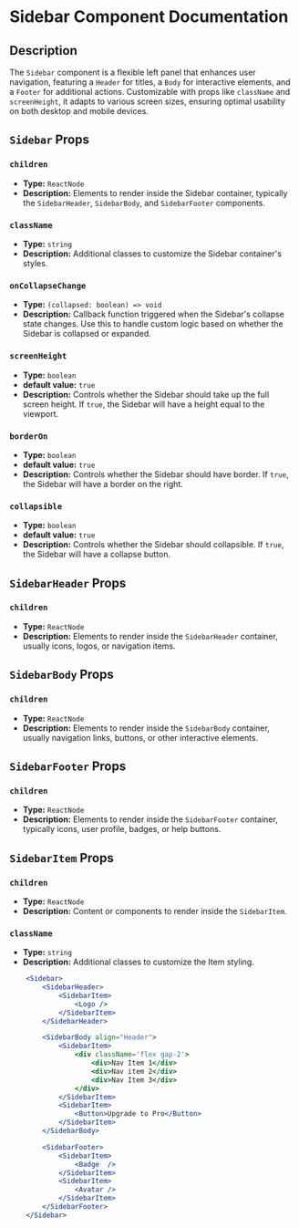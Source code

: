 # Sidebar Component Documentation

## Description

The `Sidebar`  component is a flexible left panel that enhances user navigation, featuring a `Header` for titles, a `Body` for interactive elements, and a `Footer` for additional actions. Customizable with props like `className` and `screenHeight`, it adapts to various screen sizes, ensuring optimal usability on both desktop and mobile devices.

## `Sidebar` Props

### `children`
- **Type:** `ReactNode`
- **Description:** Elements to render inside the Sidebar container, typically the `SidebarHeader`, `SidebarBody`, and `SidebarFooter` components.

### `className`
- **Type:** `string`
- **Description:** Additional classes to customize the Sidebar container's styles.

### `onCollapseChange`
- **Type:** `(collapsed: boolean) => void`
- **Description:** Callback function triggered when the Sidebar's collapse state changes. Use this to handle custom logic based on whether the Sidebar is collapsed or expanded.

### `screenHeight`
- **Type:** `boolean`
- **default value:** `true`
- **Description:** Controls whether the Sidebar should take up the full screen height. If `true`, the Sidebar will have a height equal to the viewport.

### `borderOn`
- **Type:** `boolean`
- **default value:** `true`
- **Description:** Controls whether the Sidebar should have border. If `true`, the Sidebar will have a border on the right.

### `collapsible`
- **Type:** `boolean`
- **default value:** `true`
- **Description:** Controls whether the Sidebar should collapsible. If `true`, the Sidebar will have a collapse button.

## `SidebarHeader` Props

### `children`
- **Type:** `ReactNode`
- **Description:** Elements to render inside the `SidebarHeader` container, usually icons, logos, or navigation items.

## `SidebarBody` Props

### `children`
- **Type:** `ReactNode`
- **Description:** Elements to render inside the `SidebarBody` container, usually navigation links, buttons, or other interactive elements.

## `SidebarFooter` Props

### `children`
- **Type:** `ReactNode`
- **Description:** Elements to render inside the `SidebarFooter` container, typically icons, user profile, badges, or help buttons.

## `SidebarItem` Props

### `children`
- **Type:** `ReactNode`
- **Description:** Content or components to render inside the `SidebarItem`.

### `className`
- **Type:** `string`
- **Description:** Additional classes to customize the Item styling.

```jsx
    <Sidebar>
        <SidebarHeader>
            <SidebarItem>
                <Logo />
            </SidebarItem>
        </SidebarHeader>

        <SidebarBody align="Header">
            <SidebarItem>
                <div className='flex gap-2'>
                    <div>Nav Item 1</div>
                    <div>Nav item 2</div>
                    <div>Nav Item 3</div>
                </div>
            </SidebarItem>
            <SidebarItem>
                <Button>Upgrade to Pro</Button>
            </SidebarItem>
        </SidebarBody>

        <SidebarFooter>
            <SidebarItem>
                <Badge  />
            </SidebarItem>
            <SidebarItem>
                <Avatar />
            </SidebarItem>
        </SidebarFooter>
    </Sidebar>
```